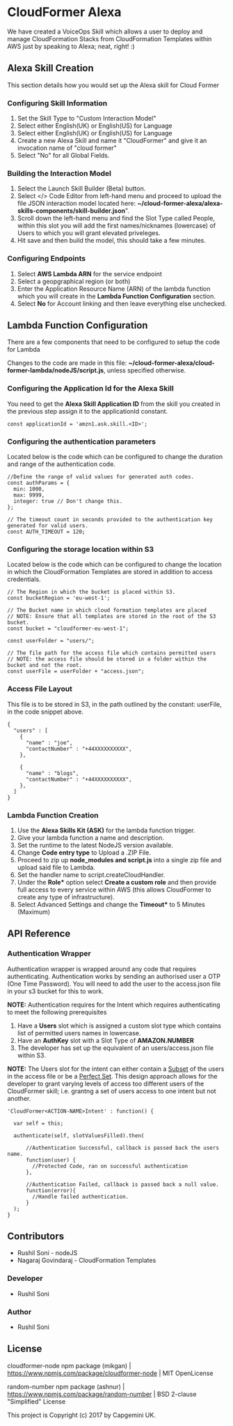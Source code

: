 # CloudFormer Alexa

We have created a VoiceOps Skill which allows a user to deploy and manage CloudFormation Stacks from CloudFormation Templates within AWS just by speaking to Alexa; neat, right! :)

## Alexa Skill Creation
This section details how you would set up the Alexa skill for Cloud Former

### Configuring Skill Information
1. Set the Skill Type to "Custom Interaction Model"
1. Select either English(UK) or English(US) for Language
1. Select either English(UK) or English(US) for Language
1. Create a new Alexa Skill and name it "CloudFormer" and give it an invocation name of "cloud former"
1. Select "No" for all Global Fields.

### Building the Interaction Model
1. Select the Launch Skill Builder (Beta) button.
1. Select </> Code Editor from left-hand menu and proceed to upload the file JSON interaction model located here: __~/cloud-former-alexa/alexa-skills-components/skill-builder.json__".
1. Scroll down the left-hand menu and find the Slot Type called People, within this slot you will add the first names/nicknames (lowercase) of Users to which you will grant elevated priveleges.
1. Hit save and then build the model, this should take a few minutes.

### Configuring Endpoints
1. Select __AWS Lambda ARN__ for the service endpoint
1. Select a geopgraphical region (or both)
1. Enter the Application Resource Name (ARN) of the lambda function which you will create in the __Lambda Function Configuration__ section.
1. Select __No__ for Account linking and then leave everything else unchecked.


## Lambda Function Configuration
There are a few components that need to be configured to setup the code for Lambda

Changes to the code are made in this file: __~/cloud-former-alexa/cloud-former-lambda/nodeJS/script.js__, unless specified otherwise.

### Configuring the Application Id for the Alexa Skill

You need to get the __Alexa Skill Application ID__ from the skill you created in the previous step assign it to the applicationId constant.
```
const applicationId = 'amzn1.ask.skill.<ID>';
```

### Configuring the authentication parameters
Located below is the code which can be configured to change the duration and range of the authentication code.

```
//Define the range of valid values for generated auth codes.
const authParams = {
  min: 1000,
  max: 9999,
  integer: true // Don't change this.
};

// The timeout count in seconds provided to the authentication key generated for valid users.
const AUTH_TIMEOUT = 120;
```
### Configuring the storage location within S3
Located below is the code which can be configured to change the location in which the CloudFormation Templates are stored in addition to access credentials.
```
// The Region in which the bucket is placed within S3.
const bucketRegion = 'eu-west-1';

// The Bucket name in which cloud formation templates are placed
// NOTE: Ensure that all templates are stored in the root of the S3 bucket.
const bucket = "cloudformer-eu-west-1";

const userFolder = "users/";

// The file path for the access file which contains permitted users
// NOTE: the access file should be stored in a folder within the bucket and not the root.
const userFile = userFolder + "access.json";
```

### Access File Layout
This file is to be stored in S3, in the path outlined by the constant: userFile, in the code snippet above.
```
{
  "users" : [
    {
      "name" : "joe",
      "contactNumber" : "+44XXXXXXXXXX",
    },

    {
      "name" : "blogs",
      "contactNumber" : "+44XXXXXXXXXX",
    },
  ]
}
```

### Lambda Function Creation
1. Use the __Alexa Skills Kit (ASK)__ for the lambda function trigger.
1. Give your lambda function a name and description.
1. Set the runtime to the latest NodeJS version available.
1. Change __Code entry type__ to Upload a .ZIP File.
1. Proceed to zip up __node_modules and script.js__ into a single zip file and upload said file to Lambda.
1. Set the handler name to script.createCloudHandler.
1. Under the __Role*__ option select __Create a custom role__ and then provide full access to every service within AWS (this allows CloudFormer to create any type of infrastructure).
1. Select Advanced Settings and change the __Timeout*__ to 5 Minutes (Maximum)



## API Reference

### Authentication Wrapper

Authentication wrapper is wrapped around any code that requires authenticating. Authentication works by sending an authorised user a OTP (One Time Password). 
You will need to add the user to the access.json file in your s3 bucket for this to work.

__NOTE:__ Authentication requires for the Intent which requires authenticating to meet the following prerequisites

1. Have a __Users__ slot which is assigned a custom slot type which contains list of permitted users names in lowercase.
1. Have an __AuthKey__ slot with a Slot Type of __AMAZON.NUMBER__
1. The developer has set up the equivalent of an users/access.json file within S3.

__NOTE:__ The Users slot for the intent can either contain a [Subset](https://en.wikipedia.org/wiki/Subset) of the users in the access file or be a [Perfect Set](https://en.wikipedia.org/wiki/Perfect_set).
This design approach allows for the developer to grant varying levels of access too different users of the CloudFormer skill; i.e. grantng a set of users access to one intent but not another.



```
'CloudFormer<ACTION-NAME>Intent' : function() {
  
  var self = this;
  
  authenticate(self, slotValuesFilled).then(

      //Authentication Successful, callback is passed back the users name.
      function(user) {
        //Protected Code, ran on successful authentication
      },
      
      //Authentication Failed, callback is passed back a null value.
      function(error){
        //Handle failed authentication.
      }
  );
}
````

## Contributors
* Rushil Soni - nodeJS
* Nagaraj Govindaraj - CloudFormation Templates

### Developer
* Rushil Soni

### Author
* Rushil Soni

## License

cloudformer-node npm package (mikgan) | https://www.npmjs.com/package/cloudformer-node | MIT OpenLicense

random-number npm package (ashnur) | https://www.npmjs.com/package/random-number | BSD 2-clause "Simplified" License

This project is Copyright (c) 2017 by Capgemini UK.
